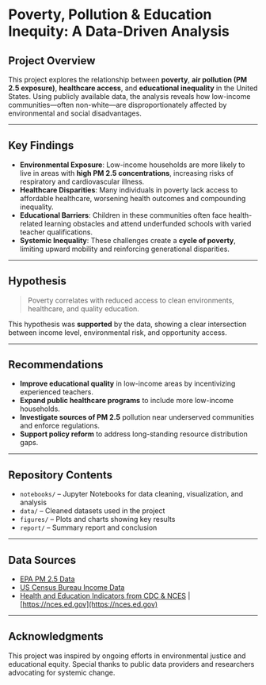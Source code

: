 # Poverty, Pollution & Education Inequity: A Data-Driven Analysis

## Project Overview

This project explores the relationship between **poverty**, **air pollution (PM 2.5 exposure)**, **healthcare access**, and **educational inequality** in the United States. Using publicly available data, the analysis reveals how low-income communities—often non-white—are disproportionately affected by environmental and social disadvantages.

---

## Key Findings

- **Environmental Exposure**: Low-income households are more likely to live in areas with **high PM 2.5 concentrations**, increasing risks of respiratory and cardiovascular illness.
- **Healthcare Disparities**: Many individuals in poverty lack access to affordable healthcare, worsening health outcomes and compounding inequality.
- **Educational Barriers**: Children in these communities often face health-related learning obstacles and attend underfunded schools with varied teacher qualifications.
- **Systemic Inequality**: These challenges create a **cycle of poverty**, limiting upward mobility and reinforcing generational disparities.

---

## Hypothesis

> Poverty correlates with reduced access to clean environments, healthcare, and quality education.

This hypothesis was **supported** by the data, showing a clear intersection between income level, environmental risk, and opportunity access.

---

## Recommendations

- **Improve educational quality** in low-income areas by incentivizing experienced teachers.
- **Expand public healthcare programs** to include more low-income households.
- **Investigate sources of PM 2.5** pollution near underserved communities and enforce regulations.
- **Support policy reform** to address long-standing resource distribution gaps.

---

## Repository Contents

- `notebooks/` – Jupyter Notebooks for data cleaning, visualization, and analysis  
- `data/` – Cleaned datasets used in the project  
- `figures/` – Plots and charts showing key results  
- `report/` – Summary report and conclusion

---

## Data Sources

- [EPA PM 2.5 Data](https://www.epa.gov/outdoor-air-quality-data)  
- [US Census Bureau Income Data](https://data.census.gov)  
- [Health and Education Indicators from CDC & NCES](https://www.cdc.gov) | [https://nces.ed.gov](https://nces.ed.gov)

---

## Acknowledgments

This project was inspired by ongoing efforts in environmental justice and educational equity. Special thanks to public data providers and researchers advocating for systemic change.


